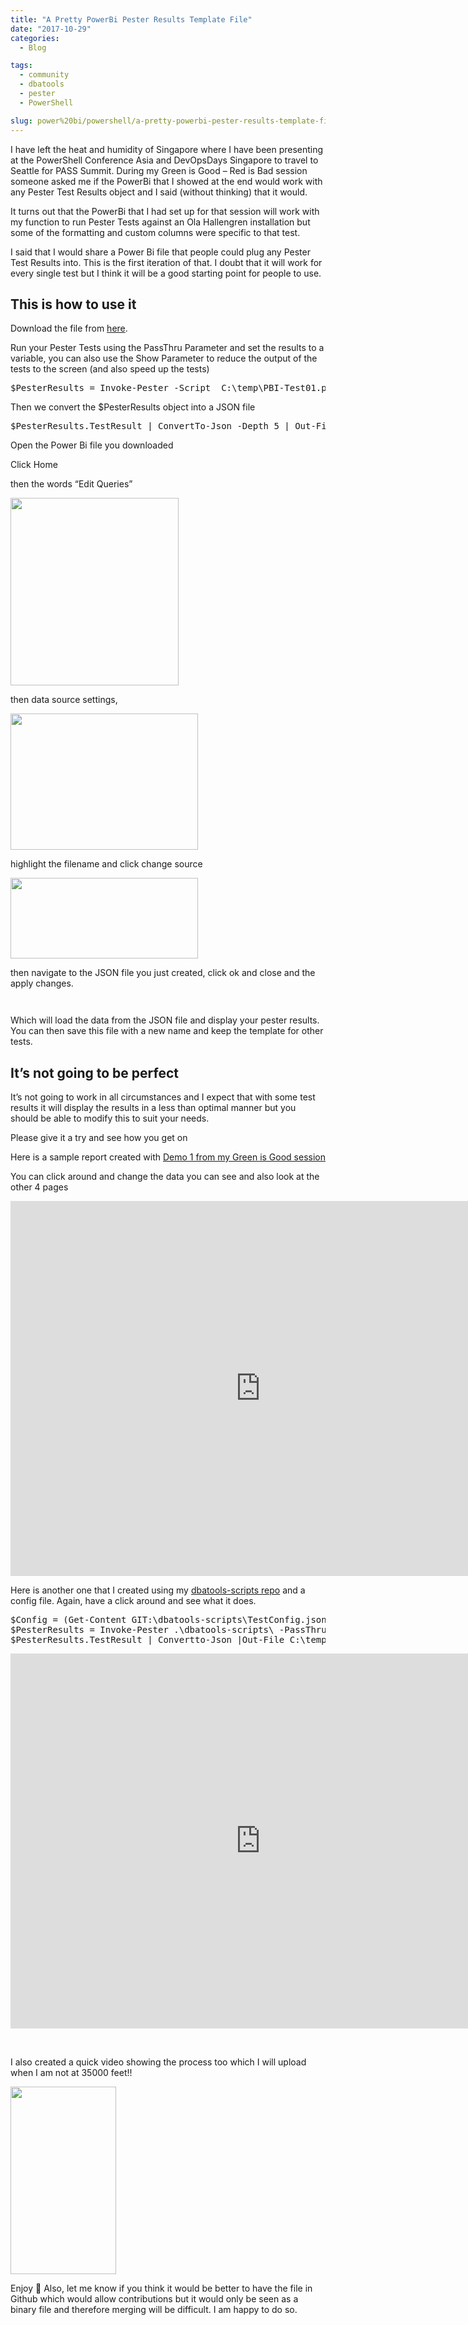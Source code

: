```yaml
---
title: "A Pretty PowerBi Pester Results Template File"
date: "2017-10-29"
categories:
  - Blog

tags:
  - community
  - dbatools
  - pester
  - PowerShell

slug: power%20bi/powershell/a-pretty-powerbi-pester-results-template-file
---
```

<P>I have left the heat and humidity of Singapore where I have been presenting at the PowerShell Conference Asia and DevOpsDays Singapore to travel to Seattle for PASS Summit. During my Green is Good – Red is Bad session someone asked me if the PowerBi that I showed at the end would work with any Pester Test Results object and I said (without thinking) that it would.</P>
<P>It turns out that the PowerBi that I had set up for that session will work with my function to run Pester Tests against an Ola Hallengren installation but some of the formatting and custom columns were specific to that test.</P>
<P>I said that I would share a Power Bi file that people could plug any Pester Test Results into. This is the first iteration of that. I doubt that it will work for every single test but I think it will be a good starting point for people to use.</P>
<H2>This is how to use it</H2>
<P>Download the file from <A href="https://1drv.ms/u/s!Ah9eXQJC3wLIpMUMfLsr37Y72EdNpw" rel=noopener target=_blank>here</A>.</P>
<P>Run your Pester Tests using the PassThru Parameter and set the results to a variable, you can also use the Show Parameter to reduce the output of the tests to the screen (and also speed up the tests)</P><PRE title="Setting Pester Results to a variable and then coverting to JSON" class="lang:ps decode:true">$PesterResults = Invoke-Pester -Script  C:\temp\PBI-Test01.ps1 -Show Summary -PassThru
</PRE>
<P>Then we convert the $PesterResults object into a JSON file</P><PRE class="lang:ps decode:true">$PesterResults.TestResult | ConvertTo-Json -Depth 5 | Out-File C:\temp\pbi-test.json</PRE>
<P>Open the Power Bi file you downloaded</P>
<P>Click Home</P>
<P>then the words “Edit Queries”</P>
<P><IMG class="alignnone size-medium wp-image-8272" alt="" src="https://blog.robsewell.com/assets/uploads/2017/10/2017-10-28_20-22-37.png?resize=269%2C300&amp;ssl=1" width=269 height=300 sizes="(max-width: 269px) 100vw, 269px" data-recalc-dims="1" srcset="https://blog.robsewell.com/assets/uploads/2017/10/2017-10-28_20-22-37.png?resize=269%2C300&amp;ssl=1 269w,https://blog.robsewell.com/assets/uploads/2017/10/2017-10-28_20-22-37.png?w=364&amp;ssl=1 364w" loading="lazy" data-large-file="https://blog.robsewell.com/assets/uploads/2017/10/2017-10-28_20-22-37.png?fit=364%2C406&amp;ssl=1" data-medium-file="https://blog.robsewell.com/assets/uploads/2017/10/2017-10-28_20-22-37.png?fit=269%2C300&amp;ssl=1" data-image-description="" data-image-title="2017-10-28_20-22-37" data-image-meta='{"aperture":"0","credit":"","camera":"","caption":"","created_timestamp":"0","copyright":"","focal_length":"0","iso":"0","shutter_speed":"0","title":"","orientation":"0"}' data-comments-opened="1" data-orig-size="364,406" data-orig-file="https://blog.robsewell.com/assets/uploads/2017/10/2017-10-28_20-22-37.png?fit=364%2C406&amp;ssl=1" data-permalink="https://blog.robsewell.com/2017-10-28_20-22-37/" data-attachment-id="8272"></P>
<P>then data source settings,</P>
<P><IMG class="alignnone size-medium wp-image-8273" alt="" src="https://blog.robsewell.com/assets/uploads/2017/10/2017-10-28_20-24-50.png?resize=300%2C218&amp;ssl=1" width=300 height=218 sizes="(max-width: 300px) 100vw, 300px" data-recalc-dims="1" srcset="https://blog.robsewell.com/assets/uploads/2017/10/2017-10-28_20-24-50.png?resize=300%2C218&amp;ssl=1 300w,https://blog.robsewell.com/assets/uploads/2017/10/2017-10-28_20-24-50.png?resize=768%2C558&amp;ssl=1 768w,https://blog.robsewell.com/assets/uploads/2017/10/2017-10-28_20-24-50.png?resize=1024%2C744&amp;ssl=1 1024w,https://blog.robsewell.com/assets/uploads/2017/10/2017-10-28_20-24-50.png?w=1994&amp;ssl=1 1994w,https://blog.robsewell.com/assets/uploads/2017/10/2017-10-28_20-24-50.png?w=1260&amp;ssl=1 1260w,https://blog.robsewell.com/assets/uploads/2017/10/2017-10-28_20-24-50.png?w=1890&amp;ssl=1 1890w" loading="lazy" data-large-file="https://blog.robsewell.com/assets/uploads/2017/10/2017-10-28_20-24-50.png?fit=630%2C458&amp;ssl=1" data-medium-file="https://blog.robsewell.com/assets/uploads/2017/10/2017-10-28_20-24-50.png?fit=300%2C218&amp;ssl=1" data-image-description="" data-image-title="2017-10-28_20-24-50" data-image-meta='{"aperture":"0","credit":"","camera":"","caption":"","created_timestamp":"0","copyright":"","focal_length":"0","iso":"0","shutter_speed":"0","title":"","orientation":"0"}' data-comments-opened="1" data-orig-size="1994,1449" data-orig-file="https://blog.robsewell.com/assets/uploads/2017/10/2017-10-28_20-24-50.png?fit=1994%2C1449&amp;ssl=1" data-permalink="https://blog.robsewell.com/2017-10-28_20-24-50/" data-attachment-id="8273"></P>
<P>highlight the filename and click change source</P>
<P><IMG class="alignnone size-medium wp-image-8274" alt="" src="https://blog.robsewell.com/assets/uploads/2017/10/2017-10-28_20-26-17.png?resize=300%2C129&amp;ssl=1" width=300 height=129 sizes="(max-width: 300px) 100vw, 300px" data-recalc-dims="1" srcset="https://blog.robsewell.com/assets/uploads/2017/10/2017-10-28_20-26-17.png?resize=300%2C129&amp;ssl=1 300w,https://blog.robsewell.com/assets/uploads/2017/10/2017-10-28_20-26-17.png?resize=768%2C330&amp;ssl=1 768w,https://blog.robsewell.com/assets/uploads/2017/10/2017-10-28_20-26-17.png?resize=1024%2C440&amp;ssl=1 1024w,https://blog.robsewell.com/assets/uploads/2017/10/2017-10-28_20-26-17.png?w=1744&amp;ssl=1 1744w,https://blog.robsewell.com/assets/uploads/2017/10/2017-10-28_20-26-17.png?w=1260&amp;ssl=1 1260w" loading="lazy" data-large-file="https://blog.robsewell.com/assets/uploads/2017/10/2017-10-28_20-26-17.png?fit=630%2C271&amp;ssl=1" data-medium-file="https://blog.robsewell.com/assets/uploads/2017/10/2017-10-28_20-26-17.png?fit=300%2C129&amp;ssl=1" data-image-description="" data-image-title="2017-10-28_20-26-17" data-image-meta='{"aperture":"0","credit":"","camera":"","caption":"","created_timestamp":"0","copyright":"","focal_length":"0","iso":"0","shutter_speed":"0","title":"","orientation":"0"}' data-comments-opened="1" data-orig-size="1744,749" data-orig-file="https://blog.robsewell.com/assets/uploads/2017/10/2017-10-28_20-26-17.png?fit=1744%2C749&amp;ssl=1" data-permalink="https://blog.robsewell.com/2017-10-28_20-26-17/" data-attachment-id="8274"></P>
<P>then navigate to the JSON file you just created, click ok and close and the apply changes.</P>
<P><IMG class="alignnone size-medium wp-image-8275" alt="" src="https://blog.robsewell.com/assets/uploads/2017/10/2017-10-28_20-29-14.png?resize=300%2C14&amp;ssl=1" width=300 height=14 sizes="(max-width: 300px) 100vw, 300px" data-recalc-dims="1" srcset="https://blog.robsewell.com/assets/uploads/2017/10/2017-10-28_20-29-14.png?resize=300%2C14&amp;ssl=1 300w,https://blog.robsewell.com/assets/uploads/2017/10/2017-10-28_20-29-14.png?resize=768%2C36&amp;ssl=1 768w,https://blog.robsewell.com/assets/uploads/2017/10/2017-10-28_20-29-14.png?resize=1024%2C48&amp;ssl=1 1024w,https://blog.robsewell.com/assets/uploads/2017/10/2017-10-28_20-29-14.png?w=1342&amp;ssl=1 1342w,https://blog.robsewell.com/assets/uploads/2017/10/2017-10-28_20-29-14.png?w=1260&amp;ssl=1 1260w" loading="lazy" data-large-file="https://blog.robsewell.com/assets/uploads/2017/10/2017-10-28_20-29-14.png?fit=630%2C30&amp;ssl=1" data-medium-file="https://blog.robsewell.com/assets/uploads/2017/10/2017-10-28_20-29-14.png?fit=300%2C14&amp;ssl=1" data-image-description="" data-image-title="2017-10-28_20-29-14" data-image-meta='{"aperture":"0","credit":"","camera":"","caption":"","created_timestamp":"0","copyright":"","focal_length":"0","iso":"0","shutter_speed":"0","title":"","orientation":"0"}' data-comments-opened="1" data-orig-size="1342,63" data-orig-file="https://blog.robsewell.com/assets/uploads/2017/10/2017-10-28_20-29-14.png?fit=1342%2C63&amp;ssl=1" data-permalink="https://blog.robsewell.com/2017-10-28_20-29-14/" data-attachment-id="8275"></P>
<P>Which will load the data from the JSON file and display your pester results. You can then save this file with a new name and keep the template for other tests.</P>
<H2>It’s not going to be perfect</H2>
<P>It’s not going to work in all circumstances and I expect that with some test results it will display the results in a less than optimal manner but you should be able to modify this to suit your needs.</P>
<P>Please give it a try and see how you get on</P>
<P>Here is a sample report created with <A href="https://github.com/SQLDBAWithABeard/Presentations/tree/master/PSConfAsia%202017%20-%20Green%20is%20Good%20Red%20is%20Bad" rel=noopener target=_blank>Demo 1 from my Green is Good session </A></P>
<P>You can click around and change the data you can see and also look at the other 4 pages</P>
<P><IFRAME height=600 src="https://app.powerbi.com/view?r=eyJrIjoiNjA2ZjhlOTMtODJiNi00ZTNjLWE0NWUtMDczMmI1ZGYyYzk3IiwidCI6ImIxMjIyNDdlLTFlYmYtNGI1Mi1iMzA5LWMyYWE3NDM2ZmM2YiIsImMiOjh9" frameBorder=0 width=800 allowfullscreen="allowfullscreen"></IFRAME></P>
<P>Here is another one that I created using my <A href="https://github.com/SQLDBAWithABeard/dbatools-scripts" rel=noopener target=_blank>dbatools-scripts repo</A> and a config file. Again, have a click around and see what it does.</P><PRE class="lang:ps decode:true">$Config = (Get-Content GIT:\dbatools-scripts\TestConfig.json) -join "`n" | ConvertFrom-Json
$PesterResults = Invoke-Pester .\dbatools-scripts\ -PassThru
$PesterResults.TestResult | Convertto-Json |Out-File C:\temp\dbatools-scripts-pester.json</PRE>
<P><IFRAME height=600 src="https://app.powerbi.com/view?r=eyJrIjoiNjkyMDkxMzgtMzI3YS00NjAxLTg3YzQtNTZhMDQ5YTc2NWVhIiwidCI6ImIxMjIyNDdlLTFlYmYtNGI1Mi1iMzA5LWMyYWE3NDM2ZmM2YiIsImMiOjh9" frameBorder=0 width=800 allowfullscreen="allowfullscreen"></IFRAME></P>
<P>&nbsp;</P>
<P>I also created a quick video showing the process too which I will upload when I am not at 35000 feet!!</P>
<P><IMG class="alignnone size-medium wp-image-8278" alt="" src="https://blog.robsewell.com/assets/uploads/2017/10/20171030_000001-e1509289665780-169x300.jpg?resize=169%2C300&amp;ssl=1" width=169 height=300 sizes="(max-width: 169px) 100vw, 169px" data-recalc-dims="1" srcset="https://blog.robsewell.com/assets/uploads/2017/10/20171030_000001-e1509289665780.jpg?resize=169%2C300&amp;ssl=1 169w,https://blog.robsewell.com/assets/uploads/2017/10/20171030_000001-e1509289665780.jpg?resize=768%2C1365&amp;ssl=1 768w,https://blog.robsewell.com/assets/uploads/2017/10/20171030_000001-e1509289665780.jpg?resize=576%2C1024&amp;ssl=1 576w,https://blog.robsewell.com/assets/uploads/2017/10/20171030_000001-e1509289665780.jpg?w=1260&amp;ssl=1 1260w,https://blog.robsewell.com/assets/uploads/2017/10/20171030_000001-e1509289665780.jpg?w=1890&amp;ssl=1 1890w" loading="lazy" data-large-file="https://blog.robsewell.com/assets/uploads/2017/10/20171030_000001-e1509289665780.jpg?fit=576%2C1024&amp;ssl=1" data-medium-file="https://blog.robsewell.com/assets/uploads/2017/10/20171030_000001-e1509289665780.jpg?fit=169%2C300&amp;ssl=1" data-image-description="" data-image-title="20171030_000001" data-image-meta='{"aperture":"1.7","credit":"","camera":"SM-G955F","caption":"","created_timestamp":"1509321601","copyright":"","focal_length":"4.2","iso":"80","shutter_speed":"0.02","title":"","orientation":"6"}' data-comments-opened="1" data-orig-size="2268,4032" data-orig-file="https://blog.robsewell.com/assets/uploads/2017/10/20171030_000001-e1509289665780.jpg?fit=2268%2C4032&amp;ssl=1" data-permalink="https://blog.robsewell.com/20171030_000001/" data-attachment-id="8278"></P>
<P>Enjoy 🙂 Also, let me know if you think it would be better to have the file in Github which would allow contributions but it would only be seen as a binary file and therefore merging will be difficult. I am happy to do so.</P>

